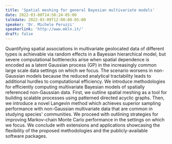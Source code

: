 ```yaml
---
title: 'Spatial meshing for general Bayesian multivariate models'
date: 2022-03-08T14:58:24-05:00
talkdate: 2022-03-09T12:00:00-05:00
speaker: 'Dr. Michele Peruzzi'
speakerlink: 'http://www.mkln.it/'
draft: false
---
```


Quantifying spatial associations in multivariate geolocated data of different types is achievable via random effects in a Bayesian hierarchical model, but severe computational bottlenecks arise when spatial dependence is encoded as a latent Gaussian process (GP) in the increasingly common large scale data settings on which we focus. The scenario worsens in non-Gaussian models because the reduced analytical tractability leads to additional hurdles to computational efficiency. We introduce methodologies for efficiently computing multivariate Bayesian models of spatially referenced non-Gaussian data. First, we outline spatial meshing as a tool for building scalable processes using patterned directed acyclic graphs. Then, we introduce a novel Langevin method which achieves superior sampling performance with non-Gaussian multivariate data that are common in studying species' communities. We proceed with outlining strategies for improving Markov-chain Monte Carlo performance in the settings on which we focus. We conclude with extensions and applications showcasing the flexibility of the proposed methodologies and the publicly-available software packages.